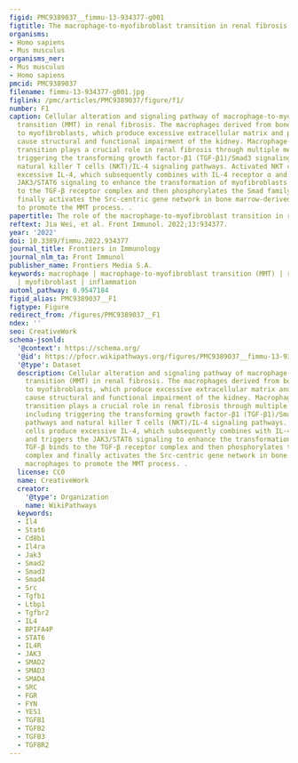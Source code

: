 ```yaml
---
figid: PMC9389037__fimmu-13-934377-g001
figtitle: The macrophage-to-myofibroblast transition in renal fibrosis
organisms:
- Homo sapiens
- Mus musculus
organisms_ner:
- Mus musculus
- Homo sapiens
pmcid: PMC9389037
filename: fimmu-13-934377-g001.jpg
figlink: /pmc/articles/PMC9389037/figure/f1/
number: F1
caption: Cellular alteration and signaling pathway of macrophage-to-myofibroblast
  transition (MMT) in renal fibrosis. The macrophages derived from bone marrow differentiate
  to myofibroblasts, which produce excessive extracellular matrix and progressively
  cause structural and functional impairment of the kidney. Macrophage-to-myofibroblast
  transition plays a crucial role in renal fibrosis through multiple mechanisms, including
  triggering the transforming growth factor-β1 (TGF-β1)/Smad3 signaling pathways and
  natural killer T cells (NKT)/IL-4 signaling pathways. Activated NKT cells produce
  excessive IL-4, which subsequently combines with IL-4 receptor α and triggers the
  JAK3/STAT6 signaling to enhance the transformation of myofibroblasts. TGF-β binds
  to the TGF-β receptor complex and then phosphorylates the Smad family complex and
  finally activates the Src-centric gene network in bone marrow-derived macrophages
  to promote the MMT process. .
papertitle: The role of the macrophage-to-myofibroblast transition in renal fibrosis.
reftext: Jia Wei, et al. Front Immunol. 2022;13:934377.
year: '2022'
doi: 10.3389/fimmu.2022.934377
journal_title: Frontiers in Immunology
journal_nlm_ta: Front Immunol
publisher_name: Frontiers Media S.A.
keywords: macrophage | macrophage-to-myofibroblast transition (MMT) | renal fibrosis
  | myofibroblast | inflammation
automl_pathway: 0.9547184
figid_alias: PMC9389037__F1
figtype: Figure
redirect_from: /figures/PMC9389037__F1
ndex: ''
seo: CreativeWork
schema-jsonld:
  '@context': https://schema.org/
  '@id': https://pfocr.wikipathways.org/figures/PMC9389037__fimmu-13-934377-g001.html
  '@type': Dataset
  description: Cellular alteration and signaling pathway of macrophage-to-myofibroblast
    transition (MMT) in renal fibrosis. The macrophages derived from bone marrow differentiate
    to myofibroblasts, which produce excessive extracellular matrix and progressively
    cause structural and functional impairment of the kidney. Macrophage-to-myofibroblast
    transition plays a crucial role in renal fibrosis through multiple mechanisms,
    including triggering the transforming growth factor-β1 (TGF-β1)/Smad3 signaling
    pathways and natural killer T cells (NKT)/IL-4 signaling pathways. Activated NKT
    cells produce excessive IL-4, which subsequently combines with IL-4 receptor α
    and triggers the JAK3/STAT6 signaling to enhance the transformation of myofibroblasts.
    TGF-β binds to the TGF-β receptor complex and then phosphorylates the Smad family
    complex and finally activates the Src-centric gene network in bone marrow-derived
    macrophages to promote the MMT process. .
  license: CC0
  name: CreativeWork
  creator:
    '@type': Organization
    name: WikiPathways
  keywords:
  - Il4
  - Stat6
  - Cd8b1
  - Il4ra
  - Jak3
  - Smad2
  - Smad3
  - Smad4
  - Src
  - Tgfb1
  - Ltbp1
  - Tgfbr2
  - IL4
  - BPIFA4P
  - STAT6
  - IL4R
  - JAK3
  - SMAD2
  - SMAD3
  - SMAD4
  - SRC
  - FGR
  - FYN
  - YES1
  - TGFB1
  - TGFB2
  - TGFB3
  - TGFBR2
---
```

